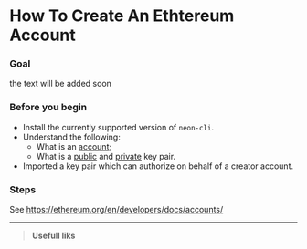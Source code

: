 # How To Create An Ethtereum Account

### Goal
the text will be added soon

### Before you begin
  * Install the currently supported version of `neon-cli`.
  * Understand the following:
    * What is an [account]();
    * What is a [public]() and [private]() key pair.
  * Imported a key pair which can authorize on behalf of a creator account.

### Steps
See
https://ethereum.org/en/developers/docs/accounts/


----  

> **Usefull liks**  
>  
